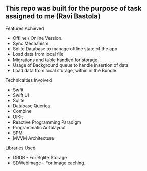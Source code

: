 ## This repo was built for the purpose of task assigned to me (Ravi Bastola) 

Features Achieved
-  Offline / Online Version.
-  Sync Mechanism
-  Sqlite Database to manage offline state of the app
-  Load data from local file
-  Migrations and table handled for storage
- Usage of Background queue to handle insertion of data
-  Load data from local storage, within in the Bundle.

Technicalties Involved
- Swfit
- Swift UI
- Sqlite
- Database Queries
- Combine
- UIKit
- Reactive Programming Paradigm
- Programmatic Autolayout
- SPM
- MVVM Architecture


Libraries Used
- GRDB - For Sqlite Storage
- SDWebImage - For image caching.




